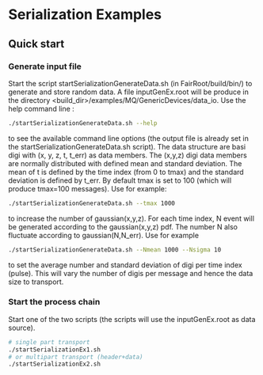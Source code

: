# Serialization Examples

## Quick start

### Generate input file
Start the script startSerializationGenerateData.sh (in FairRoot/build/bin/) to generate and store random data.
A file inputGenEx.root will be produce in the directory <build_dir>/examples/MQ/GenericDevices/data_io.
Use the help command line :
```bash
./startSerializationGenerateData.sh --help
```
to see the available command line options (the output file is already set in the startSerializationGenerateData.sh script).
The data structure are basi digi with (x, y, z, t, t_err) as data members. The (x,y,z) digi data members are normally distributed with defined mean and standard deviation. The mean of t is defined by the time index (from 0 to tmax) and the standard deviation is defined by t_err. By default tmax is set to 100 (which will produce tmax=100 messages). Use for example:

```bash
./startSerializationGenerateData.sh --tmax 1000
```

to increase the number of gaussian(x,y,z). For each time index, N event will be generated according to the gaussian(x,y,z) pdf. The number N also fluctuate according to gaussian(N,N_err). Use for example

```bash
./startSerializationGenerateData.sh --Nmean 1000 --Nsigma 10
```

to set the average number and standard deviation of digi per time index (pulse). This will vary the number of digis per message and hence the data size to transport.

### Start the process chain
Start one of the two scripts (the scripts will use the inputGenEx.root as data source).

```bash
# single part transport
./startSerializationEx1.sh
# or multipart transport (header+data)
./startSerializationEx2.sh
```
